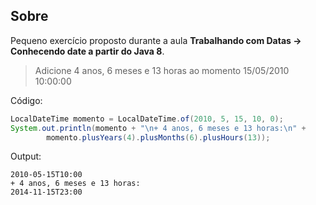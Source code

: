 ## Sobre

Pequeno exercício proposto durante a aula **Trabalhando com Datas -> Conhecendo date a partir do Java 8**.

> Adicione 4 anos, 6 meses e 13 horas ao momento 15/05/2010 10:00:00

Código:

```java
LocalDateTime momento = LocalDateTime.of(2010, 5, 15, 10, 0);
System.out.println(momento + "\n+ 4 anos, 6 meses e 13 horas:\n" +
        momento.plusYears(4).plusMonths(6).plusHours(13));
```

Output:

```
2010-05-15T10:00
+ 4 anos, 6 meses e 13 horas:
2014-11-15T23:00
```